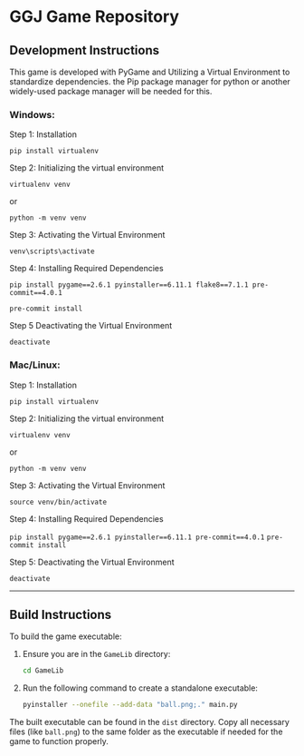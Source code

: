 # GGJ Game Repository

## Development Instructions

This game is developed with PyGame and Utilizing a Virtual Environment to standardize dependencies. the Pip package manager for python or another widely-used package manager will be needed for this.
### Windows:

Step 1: Installation

`pip install virtualenv`

Step 2: Initializing the virtual environment

`virtualenv venv`

or

`python -m venv venv`

Step 3: Activating the Virtual Environment

`venv\scripts\activate`

Step 4: Installing Required Dependencies

`pip install pygame==2.6.1 pyinstaller==6.11.1 flake8==7.1.1 pre-commit==4.0.1`

`pre-commit install`

Step 5 Deactivating the Virtual Environment

`deactivate`

### Mac/Linux:

Step 1: Installation

`pip install virtualenv`

Step 2: Initializing the virtual environment

`virtualenv venv`

or

`python -m venv venv`

Step 3: Activating the Virtual Environment

`source venv/bin/activate`

Step 4: Installing Required Dependencies

`pip install pygame==2.6.1 pyinstaller==6.11.1 pre-commit==4.0.1`
`pre-commit install`

Step 5: Deactivating the Virtual Environment

`deactivate`

---

## Build Instructions

To build the game executable:

1. Ensure you are in the `GameLib` directory:
   ```bash
   cd GameLib
   ```

2. Run the following command to create a standalone executable:
   ```bash
   pyinstaller --onefile --add-data "ball.png;." main.py
   ```

The built executable can be found in the `dist` directory. Copy all necessary files (like `ball.png`) to the same folder as the executable if needed for the game to function properly.
